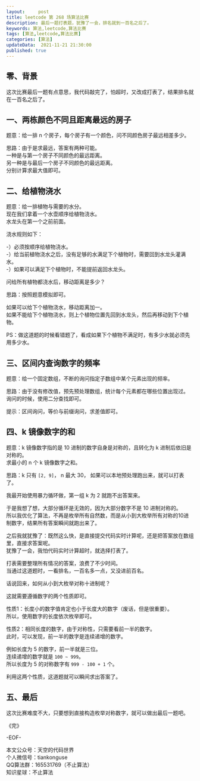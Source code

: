 ```yaml
---   
layout:     post  
title: leetcode 第 268 场算法比赛  
description: 最后一题打表题，犹豫了一会，排名就到一百名之后了。       
keywords: 算法,leetcode,算法比赛  
tags: [算法,leetcode,算法比赛]    
categories: [算法]  
updateData:  2021-11-21 21:30:00  
published: true  
---  
```



## 零、背景  


这次比赛最后一题有点意思，我代码敲完了，怕超时，又改成打表了，结果排名就在一百名之后了。  


## 一、两栋颜色不同且距离最远的房子  


题意：给一排 n 个房子，每个房子有一个颜色，问不同颜色房子最远相差多少。  


思路：由于是求最远，答案有两种可能。  
一种是与第一个房子不同颜色的最远距离。  
另一种是与最后一个房子不同颜色的最远距离。  
分别计算求最大值即可。  


## 二、给植物浇水  


题意：给一排植物与需要的水分。  
现在我们拿着一个水壶顺序给植物浇水。  
水龙头在第一个之前前面。  


浇水规则如下：  

-）必须按顺序给植物浇水。  
-）给当前植物浇水之后，没有足够的水满足下个植物时，需要回到水龙头灌满水。  
-）如果可以满足下个植物时，不能提前返回水龙头。  


问给所有植物都浇水后，移动距离是多少？  


思路：按照题意模拟即可。  


如果可以给下个植物浇水，移动距离加一。  
如果不能给下个植物浇水，则上个植物位置先回到水龙头，然后再移动到下个植物。  


PS：做这道题的时候看错题了，看成如果下个植物不满足时，有多少水就必须先用多少水。  



## 三、区间内查询数字的频率  


题意：给一个固定数组，不断的询问指定子数组中某个元素出现的频率。  


思路：由于没有修改值，预先预处理数组，统计每个元素都在哪些位置出现过。  
询问的时候，使用二分查找即可。  


提示：区间询问，等价与前缀询问，求差值即可。  


## 四、k 镜像数字的和  


题意：k 镜像数字指的是 10 进制的数字自身是对称的，且转化为 k 进制后依旧是对称的。  
求最小的 n 个 k 镜像数字之和。  


思路：k 只有 `[2, 9]`， n 最大 30， 如果可以本地预处理跑出来，就可以打表了。  


我最开始使用暴力循环做，第一组 k 为 2 就跑不出答案来。  


于是我想了想，大部分循环是无效的，因为大部分数字不是 10 进制对称的。  
所以我优化了算法，不再是枚举所有自然数，而是从小到大枚举所有对称的10进制数字，结果所有答案瞬间就跑出来了。  


之后我就犹豫了：既然这么快，是直接提交代码实时计算呢，还是把答案放在数组里，直接求答案呢。  
犹豫了一会，我怕代码实时计算超时，就选择打表了。  


打表需要整理所有情况的答案，浪费了不少时间。  
当通过这道题时，一看排名，一百名多一点，又没进前百名。  



话说回来，如何从小到大枚举对称十进制呢？  


这就需要遵循数字的两个性质即可。  


性质1：长度小的数字值肯定也小于长度大的数字（废话，但是很重要）。  
所以，使用数字的长度依次枚举即可。  


性质2：相同长度的数字，由于对称性，只需要看前一半的数字。  
此时，可以发现，前一半的数字是连续递增的数字。  


例如长度为 5 的数字，前一半就是三位。  
连续递增的数字就是 `100 ~ 999`。  
所以长度为 5 的对称数字有 `999 - 100 + 1` 个。  


利用这两个性质，这道题就可以瞬间求出答案了。  


## 五、最后  


这次比赛难度不大，只要想到直接构造枚举对称数字，就可以做出最后一题吧。  


《完》  


-EOF-  



本文公众号：天空的代码世界  
个人微信号：tiankonguse  
QQ算法群：165531769（不止算法）  
知识星球：不止算法  

